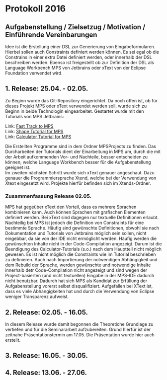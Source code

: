 # Protokoll 2016

## Aufgabenstellung / Zielsetzug / Motivation / Einführende Vereinbarungen
Idee ist die Erstellung einer DSL zur Generierung von Eingabeformularen. Hierbei sollen auch Constraints definiert werden können. 
Es sei egal ob die Constrains in einer extra Datei definiert werden, oder innerhalb der DSL beschreiben werden.
Ebenso ist freigestellt ob zur Definition der DSL als Language Workbench MPS von Jetbrains oder xText von der Eclipse Foundation verwendet wird.

## 1. Release: 25.04. - 02.05.

Zu Beginn wurde das Git-Repository eingerichtet. Da noch offen ist, ob für dieses Projekt MPS oder xText verwendet werden soll,
wurde sich zu Beginn in beide Technologin eingearbeitet. Gestartet wurde mit den Tutorials von MPS Jetbrains:

Link: [Fast Track to MPS](https://confluence.jetbrains.com/display/MPSD33/Fast+Track+to+MPS)  
Link: [Shape Tutorial for MPS](https://confluence.jetbrains.com/display/MPSD33/Shapes+-+an+introductory+MPS+tutorial)  
Link: [Calculator Tutorial for MPS](https://www.jetbrains.com/help/mps/3.3/mps-calculator-language-tutorial.html?origin=old_help)
	
Die Erstellten Programme sind in dem Ordner MPSProjects zu finden. Das Durcharbeiten der Tutorials dient der Einarbeitung in MPS um, durch
die mit der Arbeit aufkommenden Vor- und Nachteile, besser entscheiden zu können, welche Language Workbench besser für die Aufgabenstellung geeignet ist.  
Im zweiten nächsten Schritt wurde sich xText genauer angeschaut. Dazu genauer die Programmiersprache Xtend, welche bei der Verwendung von Xtext eingesetzt wird. Projekte hierfür befinden sich im Xtends-Ordner. 

### Zusammenfassung Release 02.05.

MPS hat gegeüber xText den Vorteil, dass es mehrere Sprachen kombinieren kann. Auch können Sprachen mit grafischen Elementen definiert werden.
Bei xText sind dagegen nur textuelle Definitionen erlaubt. Nachteilig bei MPS ist jedoch die Definition von Constraints für eine bestimmte Sprache. Häufig sind gewünschte Definitionen, obwohl sie nach Dokumentation und Tutorials von Jetbrains möglich sein sollen, nicht eingebbar, da sie von der IDE nicht ermöglicht werden. Häufig werden die gewünschten Inhalte nicht in der Code-Compilation angezeigt. Darum ist die Beendigung des Calculator-Tutorials (s.o.) nach dem Hauptteil nicht möglich gewesen. Es ist nicht möglich die Constraints wie im Tutorial beschrieben zu definieren. Auch nach Importierung der notwendigen Abhängigkeit und dem Rebuild der Sprache, werden gewünschte und notwendige Inhalte innerhalb detr Code-Compilation nicht angezeigt und sind wegen der Project-basierten (und nicht textuellen) Eingabe in der MPS-IDE dadurch nicht benutzbar. Dadurch hat sich MPS als Kandidat zur Erfüllung der Aufgabenstellung vorerst selbst disqualifiziert.
Aufgefallen bei XText ist, dass es viele Abhängigkeiten hat und durch die Verwendung von Eclipse weniger Transparenz aufweist. 


## 2. Release: 02.05. - 16.05.

In diesem Release wurde damit begonnen die Theoretiche Grundlage zu vertiefen und für die Seminararbeit aufzubereiten. Grund hierfür ist der zeitnahe Präsentationstermin am 17.05. Die Präsentation wurde hier auch erstellt.  

## 3. Release: 16.05. - 30.05.

## 4. Release: 13.06. - 27.06.


